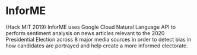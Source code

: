 # InforME
(Hack MIT 2019) 
InforME uses Google Cloud Natural Language API to perform sentiment analysis on news articles relevant to the 2020 Presidential Election across 8 major media sources in order to detect bias in how candidates are portrayed and help create a more informed electorate.
